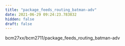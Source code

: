 ```yaml
---
title: "package_feeds_routing_batman-adv"
date: 2021-06-29 09:24:23.783832
hidden: false
draft: false
---
```


bcm27xx/bcm2711/package_feeds_routing_batman-adv

